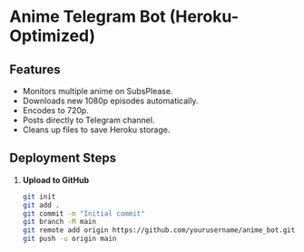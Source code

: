 # Anime Telegram Bot (Heroku-Optimized)

## Features
- Monitors multiple anime on SubsPlease.
- Downloads new 1080p episodes automatically.
- Encodes to 720p.
- Posts directly to Telegram channel.
- Cleans up files to save Heroku storage.

## Deployment Steps

1. **Upload to GitHub**
   ```bash
   git init
   git add .
   git commit -m "Initial commit"
   git branch -M main
   git remote add origin https://github.com/yourusername/anime_bot.git
   git push -u origin main
